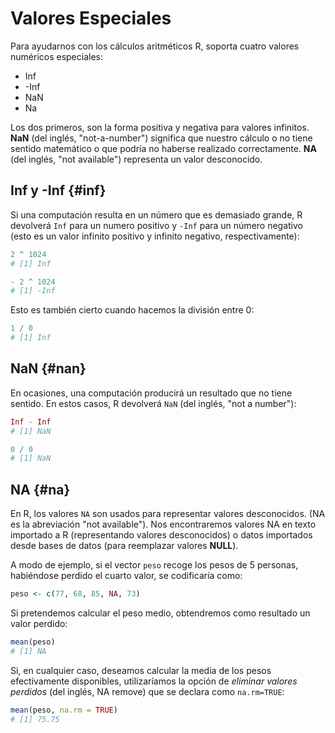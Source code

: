 


# Valores Especiales

Para ayudarnos con los cálculos aritméticos R, soporta cuatro valores numéricos especiales:

- Inf
- -Inf
- NaN
- Na

Los dos primeros, son la forma positiva y negativa para valores infinitos. __NaN__ (del inglés, "not-a-number") significa que nuestro cálculo o no tiene sentido matemático o que podría no haberse realizado correctamente. __NA__ (del inglés, "not available") representa un valor desconocido.

## Inf y -Inf {#inf}

Si una computación resulta en un número que es demasiado grande, R devolverá `Inf` para un numero positivo y `-Inf` para un número negativo (esto es un valor infinito positivo y infinito negativo, respectivamente):



```r
2 ^ 1024
# [1] Inf
```



```r
- 2 ^ 1024
# [1] -Inf
```

Esto es también cierto cuando hacemos la división entre 0:



```r
1 / 0
# [1] Inf
```

## NaN {#nan}


En ocasiones, una computación producirá un resultado que no tiene sentido. En estos casos, R devolverá `NaN` (del inglés, "not a number"):



```r
Inf - Inf
# [1] NaN
```



```r
0 / 0
# [1] NaN
```


## NA {#na}

En R, los valores `NA` son usados para representar valores desconocidos. (NA es la abreviación "not available"). Nos encontraremos valores NA en texto importado a R (representando valores desconocidos) o datos importados desde bases de datos (para reemplazar valores __NULL__).

A modo de ejemplo, si el vector `peso` recoge los pesos de 5 personas, habiéndose perdido el cuarto valor, se codificaría como:


```r
peso <- c(77, 68, 85, NA, 73)
```

Si pretendemos calcular el peso medio, obtendremos como resultado un valor perdido:


```r
mean(peso)
# [1] NA
```

Si, en cualquier caso, deseamos calcular la media de los pesos efectivamente disponibles,
utilizaríamos la opción de _eliminar valores perdidos_ (del inglés, NA remove) que se declara
como `na.rm=TRUE`:


```r
mean(peso, na.rm = TRUE)
# [1] 75.75
```

